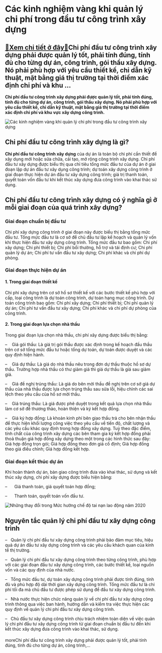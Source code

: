Các kinh nghiệm vàng khi quản lý chi phí trong đầu tư công trình xây dựng
=========================================================================

[:gift:Xem chi tiết ở đây:gift:](https://hddtvn.com/cac-kinh-nghiem-vang-khi-quan-ly-chi-phi-trong-dau-tu-cong-trinh-xay-dung/)Chi phí đầu tư công trình xây dựng phải được quản lý tốt, phải tính đúng, tính đủ cho từng dự án, công trình, gói thầu xây dựng. Nó phải phù hợp với yêu cầu thiết kế, chỉ dẫn kỹ thuật, mặt bằng giá thị trường tại thời điểm xác định chi phí và khu …
--------------------------------------------------------------------------------------------------------------------------------------------------------------------------------------------------------------------------------------------------------

**Chi phí đầu tư công trình xây dựng phải được quản lý tốt, phải tính đúng, tính đủ cho từng dự án, công trình, gói thầu xây dựng. Nó phải phù hợp với yêu cầu thiết kế, chỉ dẫn kỹ thuật, mặt bằng giá thị trường tại thời điểm xác định chi phí và khu vực xây dựng công trình.**


![Các kinh nghiệm vàng khi quản lý chi phí trong đầu tư công trình xây dựng](https://hddtvn.com/wp-content/uploads/2021/01/bricklayer-industrial-worker-installing-brick-masonry-with-trowel-putty-knife-construction-site_33835-1134.jpg)


**Chi phí đầu tư công trình xây dựng là gì?**
---------------------------------------------


**Chi phí đầu tư công trình xây dựng** của dự án là toàn bộ chi phí cần thiết để xây dụng mới hoặc sửa chữa, cải tạo, mở rộng công trình xây dựng. Chi phí đầu tư xây dựng được biểu thị qua chỉ tiêu tổng mức đầu tư của dự án ở giai đoạn lập dự án đầu tư xây dụng công trình; dự toán xây dựng công trình ở giai đoạn thực hiện dự án đầu tư xây dựng công trình; giá trị thanh toán, quyết toán vốn đầu tư khi kết thúc xây dựng đưa công trình vào khai thác sử dụng.


**Chi phí đầu tư công trình xây dựng có ý nghĩa gì ở mỗi giai đoạn của quá trình xây dựng?**
--------------------------------------------------------------------------------------------


### **Giai đoạn chuẩn bị đầu tư**


Chi phí xây dựng công trình ở giai đoạn này được biểu thị bằng tổng mức đầu tư. Tổng mức đầu tư là cơ sở để chủ đầu tư lập kế hoạch và quản lý vốn khi thực hiện đầu tư xây dựng công trình. Tổng mức đầu tư bao gồm: Chi phí xây dựng; Chi phí thiết bị; Chi phí bồi thường, hỗ trợ và tái định cư; Chi phí quản lý dự án; Chi phí tư vấn đầu tư xây dựng; Chi phí khác và chi phí dự phòng.


### **Giai đoạn thực hiện dự án**


#### 1. Trong giai đoạn thiết kế


Chi phí xây dựng trên cơ sở hồ sơ thiết kế với các bước thiết kế phù hợp với cấp, loại công trình là dự toán công trình, dự toán hạng mục công trình. Dự toán công trình bao gồm: Chi phí xây dựng; Chi phí thiết bị; Chi phí quản lý dự án; Chi phí tư vấn đầu tư xây dựng; Chi phí khác và chi phí dự phòng của công trình.


#### 2. Trong giai đoạn lựa chọn nhà thầu


Trong giai đoạn lựa chọn nhà thầu, chi phí xây dựng được biểu thị bằng:


–    Giá gói thầu: Là giá trị gói thầu được xác định trong kế hoạch đấu thầu trên cơ sở tổng mức đầu tư hoặc tổng dự toán, dự toán được duyệt và các quy định hiện hành.


–    Giá dự thầu: Là giá do nhà thầu nêu trong đơn dự thầu thuộc hồ sơ dự thầu. Trường hợp nhà thầu có thư giảm giá thì giá dự thầu là giá sau giảm giá.


–    Giá đề nghị trúng thầu: Là giá do bên mời thầu đề nghị trên cơ sở giá dự thầu của nhà thầu được lựa chọn trúng thầu sau sửa lỗi, hiệu chỉnh các sai lệch theo yêu cầu của hồ sơ mời thầu.


–    Giá trúng thầu: Là giá được phê duyệt trong kết quả lựa chọn nhà thầu làm cơ sở để thương thảo, hoàn thiện và ký kết hợp đồng.


–    Giá ký hợp đồng: Là khoản kinh phí bên giao thầu trả cho bên nhận thầu để thực hiện khối lượng công việc theo yêu cầu về tiến độ, chất lượng và các yêu cầu khác quy định trong hợp đồng xây dựng. Tuỳ theo đặc điểm, tính chất của công trình xây dựng các bên tham gia ký kết hợp đồng phải thoả thuận giá hợp đồng xây dựng theo một trong các hình thức sau đây: Giá hợp đồng trọn gói; Giá hợp đồng theo đơn giá cố định; Giá hợp đồng theo giá điều chỉnh; Giá hợp đồng kết hợp.


### **Giai đoạn kết thúc dự án**


Khi hoàn thành dự án, bàn giao công trình đưa vào khai thác, sử dụng và kết thúc xây dựng, chi phí xây dựng được biểu hiện bằng:


–      Giá thanh toán, giá quyết toán hợp đồng;


–      Thanh toán, quyết toán vốn đầu tư.


![Những thay đổi trong Mức hưởng chế độ tai nạn lao động năm 2020](https://hddtvn.com/wp-content/uploads/2021/01/two-young-man-architect-building-construction-site_46383-389.jpg)


**Nguyên tắc quản lý chi phí đầu tư xây dựng công trình**
---------------------------------------------------------


–   Quản lý chi phí đầu tư xây dựng công trình phải bảo đảm mục tiêu, hiệu quả dự án đầu tư xây dựng công trình và các yêu cầu khách quan của kinh tế thị trường.


–   Quản lý chi phí đầu tư xây dựng công trình theo từng công trình, phù hợp với các giai đoạn đầu tư xây dựng công trình, các bước thiết kế, loại nguồn vốn và các quy định của nhà nước.


–   Tổng mức đầu tư, dự toán xây dựng công trình phải được tính đúng, tính đủ và phù hợp độ dài thời gian xây dựng công trình. Tổng mức đầu tư là chi phí tối đa mà chủ đầu tư được phép sử dụng để đầu tư xây dựng công trình.


–   Nhà nước thực hiện chức năng quản lý về chi phí đầu tư xây dựng công trình thông qua việc ban hành, hướng dẫn và kiểm tra việc thực hiện các quy định về quản lý chi phí đầu tư xây dựng công trình.


–   Chủ đầu tư xây dựng công trình chịu trách nhiệm toàn diện về việc quản lý chi phí đầu tư xây dựng công trình từ giai đoạn chuẩn bị đầu tư đến khi kết thúc xây dựng đưa công trình vào khai thác, sử dụng.


#### 


moreChi phí đầu tư công trình xây dựng phải được quản lý tốt, phải tính đúng, tính đủ cho từng dự án, công trình,…

